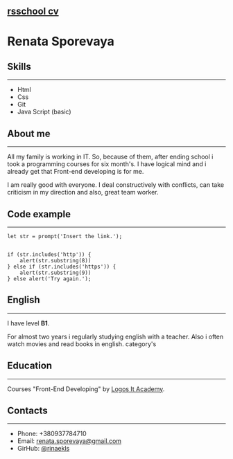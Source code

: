 ## [rsschool cv](https://github.com/rinaekls/rsschool-cv/tree/gh-pages)



# Renata Sporevaya

## Skills
***
* Html
* Css
* Git
* Java Script (basic)

## About me 
***
 All my family is working in IT. So, because of them, after ending school i took a programming courses for six month's. I have logical mind and i already get that Front-end developing is for me.

 I am really good with everyone. I deal constructively with conflicts, can take criticism in my direction and also, great team worker.


## Code example
***
```
let str = prompt('Insert the link.');


if (str.includes('http')) {
    alert(str.substring(8))
} else if (str.includes('https')) {
    alert(str.substring(9))
} else alert('Try again.');

```

 ## English
 ***
 I have level __B1__. 

 For almost two years i regularly studying english with a teacher. Also i often watch movies and read books in english.
 category's

## Education
***
Courses "Front-End Developing" by [Logos It Academy](https://kyiv.logos-academy.com/frontend-developer).

## Contacts
***
* Phone: +380937784710
* Email: renata.sporevaya@gmail.com
* GirHub: [@rinaekls](https://github.com/rinaekls)